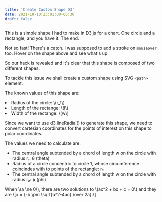 ```yaml
---
title: 'Create Custom Shape D3'
date: 2021-10-10T23:01:00+05:30
draft: false
---
```


<style>
  .mace {
    fill: #FFB727;
    stroke: #FFB727; 
  }
  .mace.hovered {
    fill-opacity: 0.3;
    stroke-opacity: 0.8;
    
  }
  .mace.hovered  :not(text){
    stroke-width: 3;
  }



  .mace-empty {
    fill: transparent;
    stroke: #ccc;
    stroke-width: 2;
  }
</style>

This is a simple shape I had to make in D3.js for a chart. One circle and a rectangle, and you have it. The end.

<div id="svg-container-1"></div>

Not so fast! There's a catch. I was supposed to add a stroke on `mouseover` too. Hover on the shape above and see what's up.

So our hack is revealed and it's clear that this shape is composed of two different shapes.

To tackle this issue we shall create a custom shape using SVG `<path>` element.

<div id="svg-container-2"></div>

<script src="https://cdnjs.cloudflare.com/ajax/libs/d3/7.1.1/d3.min.js" integrity="sha512-COTaPOlz12cG4fSfcBsxZsjauBAyldqp+8FQUM/dZHm+ts/jR4AFoJhCqxy8K10Jrf3pojfsbq7fAPTb1XaVkg==" crossorigin="anonymous" referrerpolicy="no-referrer"></script>
<script src="/js/d3-custom-shape.js"></script>

<script src="https://polyfill.io/v3/polyfill.min.js?features=es6"></script>
  <script id="MathJax-script" async
          src="https://cdn.jsdelivr.net/npm/mathjax@3.0.1/es5/tex-mml-chtml.js">
  </script>

The known values of this shape are:

<p>
<li>Radius of the circle: \(r_1\)</li>
<li>Length of the rectange: \(l\)</li>
<li>Width of the rectange: \(w\)</li>
</p>

Since we want to use d3.lineRadial() to generate this shape, we need to convert cartesian coordinates for the points of interest on this shape to polar coordinates.

The values we need to calculate are:

- The central angle subtended by a chord of length w on the circle with radius r₁: θ (theta)
- Radius of a circle concentric to circle 1, whose circumference coincindes with to points of the rectangle: r₂
- The central angle subtended by a chord of length w on the circle with radius r₂: ɸ (phi)

<p>
  When \(a \ne 0\), there are two solutions to \(ax^2 + bx + c = 0\) and they are
  \[x = {-b \pm \sqrt{b^2-4ac} \over 2a}.\]
</p>
